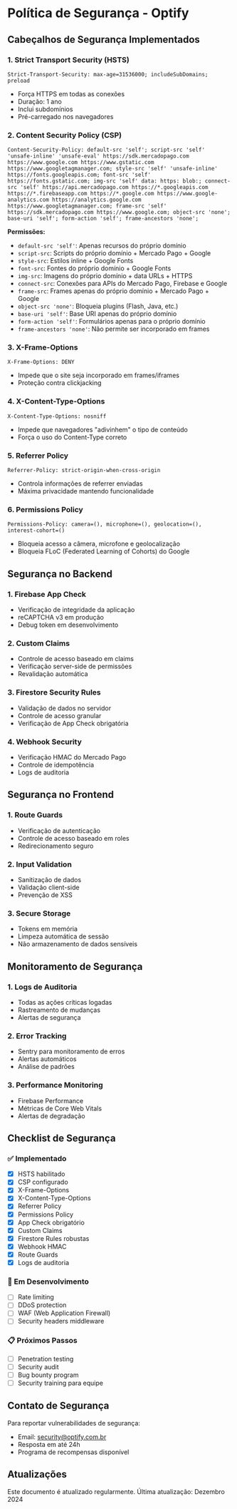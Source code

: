# Política de Segurança - Optify

## Cabeçalhos de Segurança Implementados

### 1. Strict Transport Security (HSTS)
```
Strict-Transport-Security: max-age=31536000; includeSubDomains; preload
```
- Força HTTPS em todas as conexões
- Duração: 1 ano
- Inclui subdomínios
- Pré-carregado nos navegadores

### 2. Content Security Policy (CSP)
```
Content-Security-Policy: default-src 'self'; script-src 'self' 'unsafe-inline' 'unsafe-eval' https://sdk.mercadopago.com https://www.google.com https://www.gstatic.com https://www.googletagmanager.com; style-src 'self' 'unsafe-inline' https://fonts.googleapis.com; font-src 'self' https://fonts.gstatic.com; img-src 'self' data: https: blob:; connect-src 'self' https://api.mercadopago.com https://*.googleapis.com https://*.firebaseapp.com https://*.google.com https://www.google-analytics.com https://analytics.google.com https://www.googletagmanager.com; frame-src 'self' https://sdk.mercadopago.com https://www.google.com; object-src 'none'; base-uri 'self'; form-action 'self'; frame-ancestors 'none';
```

**Permissões:**
- `default-src 'self'`: Apenas recursos do próprio domínio
- `script-src`: Scripts do próprio domínio + Mercado Pago + Google
- `style-src`: Estilos inline + Google Fonts
- `font-src`: Fontes do próprio domínio + Google Fonts
- `img-src`: Imagens do próprio domínio + data URLs + HTTPS
- `connect-src`: Conexões para APIs do Mercado Pago, Firebase e Google
- `frame-src`: Frames apenas do próprio domínio + Mercado Pago + Google
- `object-src 'none'`: Bloqueia plugins (Flash, Java, etc.)
- `base-uri 'self'`: Base URI apenas do próprio domínio
- `form-action 'self'`: Formulários apenas para o próprio domínio
- `frame-ancestors 'none'`: Não permite ser incorporado em frames

### 3. X-Frame-Options
```
X-Frame-Options: DENY
```
- Impede que o site seja incorporado em frames/iframes
- Proteção contra clickjacking

### 4. X-Content-Type-Options
```
X-Content-Type-Options: nosniff
```
- Impede que navegadores "adivinhem" o tipo de conteúdo
- Força o uso do Content-Type correto

### 5. Referrer Policy
```
Referrer-Policy: strict-origin-when-cross-origin
```
- Controla informações de referrer enviadas
- Máxima privacidade mantendo funcionalidade

### 6. Permissions Policy
```
Permissions-Policy: camera=(), microphone=(), geolocation=(), interest-cohort=()
```
- Bloqueia acesso a câmera, microfone e geolocalização
- Bloqueia FLoC (Federated Learning of Cohorts) do Google

## Segurança no Backend

### 1. Firebase App Check
- Verificação de integridade da aplicação
- reCAPTCHA v3 em produção
- Debug token em desenvolvimento

### 2. Custom Claims
- Controle de acesso baseado em claims
- Verificação server-side de permissões
- Revalidação automática

### 3. Firestore Security Rules
- Validação de dados no servidor
- Controle de acesso granular
- Verificação de App Check obrigatória

### 4. Webhook Security
- Verificação HMAC do Mercado Pago
- Controle de idempotência
- Logs de auditoria

## Segurança no Frontend

### 1. Route Guards
- Verificação de autenticação
- Controle de acesso baseado em roles
- Redirecionamento seguro

### 2. Input Validation
- Sanitização de dados
- Validação client-side
- Prevenção de XSS

### 3. Secure Storage
- Tokens em memória
- Limpeza automática de sessão
- Não armazenamento de dados sensíveis

## Monitoramento de Segurança

### 1. Logs de Auditoria
- Todas as ações críticas logadas
- Rastreamento de mudanças
- Alertas de segurança

### 2. Error Tracking
- Sentry para monitoramento de erros
- Alertas automáticos
- Análise de padrões

### 3. Performance Monitoring
- Firebase Performance
- Métricas de Core Web Vitals
- Alertas de degradação

## Checklist de Segurança

### ✅ Implementado
- [x] HSTS habilitado
- [x] CSP configurado
- [x] X-Frame-Options
- [x] X-Content-Type-Options
- [x] Referrer Policy
- [x] Permissions Policy
- [x] App Check obrigatório
- [x] Custom Claims
- [x] Firestore Rules robustas
- [x] Webhook HMAC
- [x] Route Guards
- [x] Logs de auditoria

### 🔄 Em Desenvolvimento
- [ ] Rate limiting
- [ ] DDoS protection
- [ ] WAF (Web Application Firewall)
- [ ] Security headers middleware

### 📋 Próximos Passos
- [ ] Penetration testing
- [ ] Security audit
- [ ] Bug bounty program
- [ ] Security training para equipe

## Contato de Segurança

Para reportar vulnerabilidades de segurança:
- Email: security@optify.com.br
- Resposta em até 24h
- Programa de recompensas disponível

## Atualizações

Este documento é atualizado regularmente. Última atualização: Dezembro 2024
